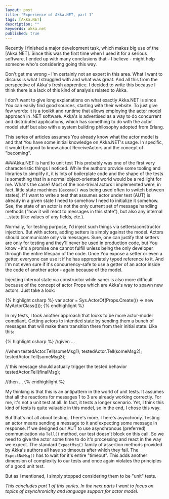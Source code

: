 ```yaml
---
layout: post
title: "Experience of Akka.NET, part 1"
tags: [Akka.NET]
description: ""
keywords: akka.net
published: true
---
```


Recently I finished a major development task, which makes big use of the [Akka.NET]. Since this was the first time when I used it for a serious software, I ended up with many conclusions that - I believe - might help someone who's considering going this way.

Don't get me wrong - I'm certainly not an expert in this area. What I want to discuss is what I struggled with and what was great. And all this from the perspective of Akka's fresh apprentice. I decided to write this because I think there is a lack of this kind of analysis related to Akka.

I don't want to give long explanations on what exactly Akka.NET is since You can easily find good sources, starting with their website. To just give few words: it is a toolkit and runtime that allows employing the [actor model](http://www.brianstorti.com/the-actor-model/) approach in .NET software. Akka's is advertised as a way to do concurrent and distributed applications, which has something to do with the actor model stuff but also with a system building philosophy adopted from Erlang. 

This series of articles assumes You already know what the actor model is and that You have some initial knowledge on Akka.NET's usage. In specific, it would be good to know about ReceiveActors and the concept of "becoming".

###Akka.NET is hard to unit test
This probably was one of the first very characteristic things I noticed. While the authors provide some tooling and libraries to simplify it, it is lots of boilerplate code and the shape of the tests is something that in a normal object-oriented world would be a red light for me.
What's the case? Most of the non-trivial actors I implemented were, in fact, little state machines (`Become()` was being used often to switch between states). If I want to write a test that assumes actor under test (AUT) is already in a given state I need to somehow I need to initialize it somehow. See, the state of an actor is not the only current set of message handling methods ("how it will react to messages in this state"), but also any internal ...state (like values of any fields, etc.).

Normally, for testing purpose, I'd inject such things via setters/constructor injection. But with actors, adding setters is simply against the model. Actors should communicate only via messages. Sure, one can justify that setters are only for testing and they'll never be used in production code, but You know - it's a promise one cannot fulfill unless being the only developer through the entire lifespan of the code. Once You expose a setter or even a getter, everyone can use it if he has appropriately typed reference to it. And I'm not even sure if it's concurrency-safe to use a getter of an actor inside the code of another actor - again because of the model.

Injecting internal state via constructor while saner is also more difficult because of the concept of actor Props which are Akka's way to spawn new actors. Just take a look:

{% highlight csharp %}
var actor = Sys.ActorOf(Props.Create(() => new MyActorClass()));
{% endhighlight %}

In my tests, I took another approach that looks to be more actor-model compliant. Getting actors to intended state by sending them a bunch of messages that will make them transition there from their initial state. Like this:

{% highlight csharp %}
//given
...

//when
testedActor.Tell(someMsg1);
testedActor.Tell(someMsg2);
testedActor.Tell(someMsg3);

// this message should actually trigger the tested behavior
testedActor.Tell(finalMsg); 

//then
...
{% endhighlight %}

My thinking is that this is an antipattern in the world of unit tests. It assumes that all the reactions for messages 1 to 3 are already working correctly. For me, it's not a unit test at all. In fact, it tests a longer scenario.
Yet, I think this kind of tests is quite valuable in this model, so in the end, I chose this way.

But that's not all about testing. There's more. There's asynchrony. 
Testing an actor means sending a message to it and expecting some message in response. If we designed our AUT to use asynchronous (preferred) communication via `Tell()` method, our test doesn't block on this call. So we need to give the actor some time to do it's processing and react in the way we expect. The standard `ExpectMsg()` family of assertion methods provided by Akka's authors all have so timeouts after which they fail. The `ExpectNoMsg()` has to wait for it's entire "timeout". This adds another dimension of complexity to our tests and once again violates the principles of a good unit test. 

But as I mentioned, I simply stopped considering them to be "unit" tests.

*This concludes part 1 of this series. In the next parts I want to focus on topics of asynchronicity and language support for actor model.*


